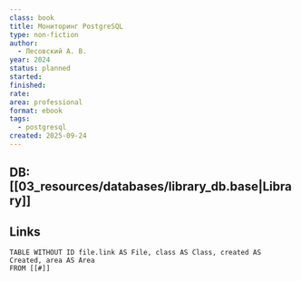 ```yaml
---
class: book
title: Мониторинг PostgreSQL
type: non-fiction
author:
  - Лесовский А. B.
year: 2024
status: planned
started:
finished:
rate:
area: professional
format: ebook
tags:
  - postgresql
created: 2025-09-24
---
```

## DB: [[03_resources/databases/library_db.base|Library]]

## Links

```dataview
TABLE WITHOUT ID file.link AS File, class AS Class, created AS Created, area AS Area
FROM [[#]]
````